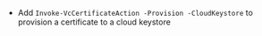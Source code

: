 - Add `Invoke-VcCertificateAction -Provision -CloudKeystore` to provision a certificate to a cloud keystore